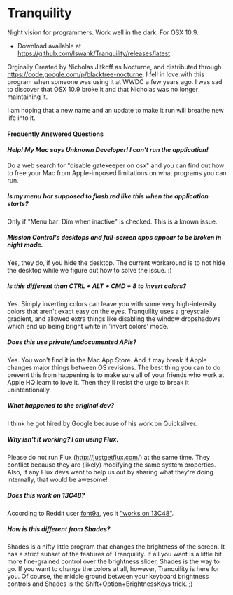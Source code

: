Tranquility
===========

Night vision for programmers. Work well in the dark. For OSX 10.9.

* Download available at https://github.com/lswank/Tranquility/releases/latest

Orginally Created by Nicholas Jitkoff as Nocturne, and distributed through https://code.google.com/p/blacktree-nocturne. I fell in love with this program when someone was using it at WWDC a few years ago. I was sad to discover that OSX 10.9 broke it and that Nicholas was no longer maintaining it.

I am hoping that a new name and an update to make it run will breathe new life into it.

#### Frequently Answered Questions

#### *Help! My Mac says Unknown Developer! I can't run the application!*

Do a web search for "disable gatekeeper on osx" and you can find out how to free your Mac from Apple-imposed limitations on what programs you can run.

##### *Is my menu bar supposed to flash red like this when the application starts?*

Only if "Menu bar: Dim when inactive" is checked. This is a known issue.

##### *Mission Control's desktops and full-screen apps appear to be broken in night mode.*

Yes, they do, if you hide the desktop. The current workaround is to not hide the desktop while we figure out how to solve the issue. :)

##### *Is this different than CTRL + ALT + CMD + 8 to invert colors?*

Yes. Simply inverting colors can leave you with some very high-intensity colors that aren't exact easy on the eyes. Tranquility uses a greyscale gradient, and allowed extra things like disabling the window dropshadows which end up being bright white in 'invert colors' mode.

##### *Does this use private/undocumented APIs?*

Yes. You won't find it in the Mac App Store. And it may break if Apple changes major things between OS revisions. The best thing you can to do prevent this from happening is to make sure all of your friends who work at Apple HQ learn to love it. Then they'll resist the urge to break it unintentionally.

##### *What happened to the original dev?*

I think he got hired by Google because of his work on Quicksilver.

##### *Why isn't it working? I am using Flux.*

Please do not run Flux (http://justgetflux.com/) at the same time. They conflict because they are (likely) modifying the same system properties. Also, if any Flux devs want to help us out by sharing what they're doing internally, that would be awesome!

##### *Does this work on 13C48?*

According to Reddit user [font9a](http://www.reddit.com/user/font9a), yes it ["works on 13C48"](http://www.reddit.com/r/osx/comments/1x2mdu/i_rewrote_nocturne_for_osx_109_now_give_your_eyes/cf89n3l).

##### *How is this different from Shades?*

Shades is a nifty little program that changes the brightness of the screen. It has a strict subset of the features of Tranquility. If all you want is a little bit more fine-grained control over the brightness slider, Shades is the way to go. If you want to change the colors at all, however, Tranquility is here for you. Of course, the middle ground between your keyboard brightness controls and Shades is the Shift+Option+BrightnessKeys trick. ;)

